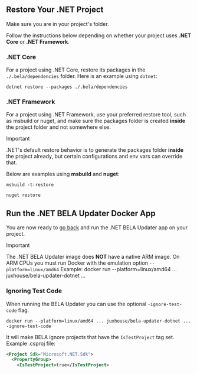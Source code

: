 ## Restore Your .NET Project

Make sure you are in your project's folder.

Follow the instructions below depending on whether your project uses **.NET Core** or **.NET Framework**. 

### .NET Core
For a project using .NET Core, restore its packages in the `./.bela/dependencies` folder. Here is an example using `dotnet`:
```
dotnet restore --packages ./.bela/dependencies
```

### .NET Framework
For a project using .NET Framework, use your preferred restore tool, such as msbuild or nuget, and make sure the packages folder is created **inside** the project folder and not somewhere else.
> [!IMPORTANT]
> .NET's default restore behavior is to generate the packages folder **inside** the project already, but certain configurations and env vars can override that.

Below are examples using **msbuild** and **nuget**:
```
msbuild -t:restore
```
```
nuget restore
```

## Run the .NET BELA Updater Docker App

You are now ready to [go back](/CodeSynchronization.md) and run the .NET BELA Updater app on your project.

> [!IMPORTANT]
> The .NET BELA Updater image does **NOT** have a native ARM image. On ARM CPUs you must run Docker with the emulation option `--platform=linux/amd64`
> Example: docker run --platform=linux/amd64 ... juxhouse/bela-updater-dotnet ...

### Ignoring Test Code

When running the BELA Updater you can use the optional `-ignore-test-code` flag.
```
docker run --platform=linux/amd64 ... juxhouse/bela-updater-dotnet ... -ignore-test-code
```

It will make BELA ignore projects that have the `IsTestProject` tag set. Example .csproj file:
```xml
<Project Sdk="Microsoft.NET.Sdk">
  <PropertyGroup>
    <IsTestProject>true</IsTestProject>
```


